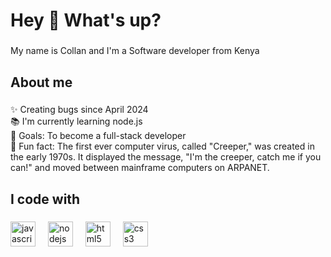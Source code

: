 <h1 align="left">Hey 👋 What's up?</h1>

###

<p align="left">My name is Collan and I'm a Software developer from Kenya</p>

###

<h2 align="left">About me</h2>

###

<p align="left">✨ Creating bugs since April 2024<br>📚 I'm currently learning node.js<br>🎯 Goals: To become a full-stack developer<br>🎲 Fun fact: The first ever computer virus, called "Creeper," was created in the early 1970s. It displayed the message, "I'm the creeper, catch me if you can!" and moved between mainframe computers on ARPANET.</p>

###

<h2 align="left">I code with</h2>

###

<div align="left">
  <img src="https://cdn.jsdelivr.net/gh/devicons/devicon/icons/javascript/javascript-original.svg" height="40" alt="javascript logo"  />
  <img width="12" />
  <img src="https://cdn.jsdelivr.net/gh/devicons/devicon/icons/nodejs/nodejs-original.svg" height="40" alt="nodejs logo"  />
  <img width="12" />
  <img src="https://cdn.jsdelivr.net/gh/devicons/devicon/icons/html5/html5-original.svg" height="40" alt="html5 logo"  />
  <img width="12" />
  <img src="https://cdn.jsdelivr.net/gh/devicons/devicon/icons/css3/css3-original.svg" height="40" alt="css3 logo"  />
</div>

###
